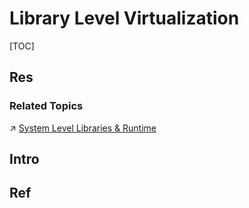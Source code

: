 # Library Level Virtualization

[TOC]



## Res
### Related Topics
↗ [System Level Libraries & Runtime](../../../🥷🏼%20Operating%20System%20(Engineering)/📟%20OS%20Level%20Programming%20&%20System%20Level%20Library/😴%20System%20Level%20Libraries%20&%20Runtime/System%20Level%20Libraries%20&%20Runtime.md)



## Intro


## Ref
